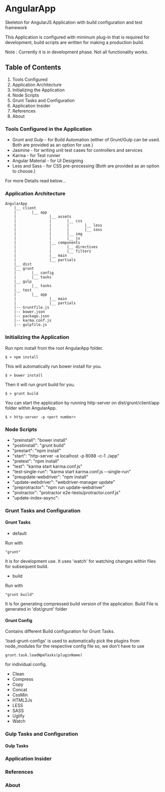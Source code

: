 # AngularApp
Skeleton for AngularJS Application with build configuration and test framework

This Application is configured with minimum plug-in that is required for development, build scripts are written for making a production build.

Note : Currently it is in development phase. Not all functionality works.

## Table of Contents
1. Tools Configured
2. Application Architecture
3. Initializing the Application
4. Node Scripts
5. Grunt Tasks and Configuration
6. Application Insider
7. References
8. About

### Tools Configured in the Application
* Grunt and Gulp - for Build Automation (either of Grunt/Gulp can be used. Both are provided as an option for use.)
* Jasmine - for writing unit test cases for controllers and services
* Karma - for Test runner
* Angular Material - for UI Designing
* Less and Sass - for CSS pre-processing (Both are provided as an option to choose.)

For more Details read below...

### Application Architecture
	AngularApp
		|__ client
		|		|__ app
		|				|__ assets
		|				|		|__ css
		|				|		|		|__ less
		|				|		|		|__ sass
		|				|		|__ img
		|				|		|__ js
		|				|__ components
		|				|		|__ directives
		|				|		|__ filters
		|				|__ main
		|				|__ partials
		|__ dist
		|__ grunt
		|		|__ config
		|		|__ tasks
		|__ gulp
		|		|__ tasks
		|__ test
		|		|__ app
		|				|__ main
		|				|__ partials
		|-- Gruntfile.js
		|-- bower.json
		|-- package.json
		|-- karma.conf.js
		|-- gulpfile.js	
		

### Initializing the Application
Run npm install from the root AngularApp folder.

	$ > npm install

This will automatically run bower install for you.

	$ > bower install
	
Then it will run grunt build for you.

	$ > grunt build

You can start the application by running http-server on dist/grunt/client/app folder within AngularApp.

	$ > http-server -p <port number>

### Node Scripts

* "preinstall": "bower install"
* "postinstall": "grunt build"
* "prestart": "npm install"
* "start": "http-server -a localhost -p 8088 -c-1 ./app"
* "pretest": "npm install"
* "test": "karma start karma.conf.js"
* "test-single-run": "karma start karma.conf.js --single-run"
* "preupdate-webdriver": "npm install"
* "update-webdriver": "webdriver-manager update"
* "preprotractor": "npm run update-webdriver"
* "protractor": "protractor e2e-tests/protractor.conf.js"
* "update-index-async":

### Grunt Tasks and Configuration

#### Grunt Tasks

* default

Run with

	"grunt"
	
It is for development use. It uses 'watch' for watching changes within files for subsequent build.

* build

Run with

	"grunt build"
	
It is for generating compressed build version of the application. Build File is generated in 'dist/grunt' folder

#### Grunt Config

Contains different Build configuration for Grunt Tasks.

'load-grunt-configs' is used to automatically pick the plugins from node_modules for the respective config file so, we don't have to use 

	grunt.task.loadNpmTasks(pluginName)
for individual config.

* Clean
* Compress
* Copy
* Concat
* CssMin
* HTML2Js
* LESS
* SASS
* Uglify
* Watch

### Gulp Tasks and Configuration

#### Gulp Tasks

### Application Insider


### References


### About
